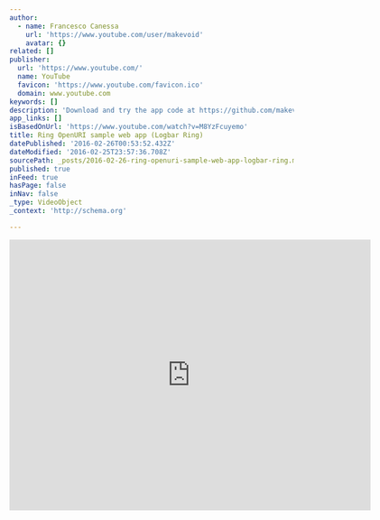 ```yaml
---
author:
  - name: Francesco Canessa
    url: 'https://www.youtube.com/user/makevoid'
    avatar: {}
related: []
publisher:
  url: 'https://www.youtube.com/'
  name: YouTube
  favicon: 'https://www.youtube.com/favicon.ico'
  domain: www.youtube.com
keywords: []
description: 'Download and try the app code at https://github.com/makevoid/ring_open_uri Recorded with phone that was connected to the Ring'
app_links: []
isBasedOnUrl: 'https://www.youtube.com/watch?v=M8YzFcuyemo'
title: Ring OpenURI sample web app (Logbar Ring)
datePublished: '2016-02-26T00:53:52.432Z'
dateModified: '2016-02-25T23:57:36.708Z'
sourcePath: _posts/2016-02-26-ring-openuri-sample-web-app-logbar-ring.md
published: true
inFeed: true
hasPage: false
inNav: false
_type: VideoObject
_context: 'http://schema.org'

---
```

<iframe src="https://cdn.embedly.com/widgets/media.html?src=https%3A%2F%2Fwww.youtube.com%2Fembed%2FM8YzFcuyemo%3Ffeature%3Doembed&amp;url=https%3A%2F%2Fwww.youtube.com%2Fwatch%3Fv%3DM8YzFcuyemo&amp;image=https%3A%2F%2Fi.ytimg.com%2Fvi%2FM8YzFcuyemo%2Fhqdefault.jpg&amp;key=b7d04c9b404c499eba89ee7072e1c4f7&amp;type=text%2Fhtml&amp;schema=youtube" width="640" height="480" scrolling="no" frameborder="0" allowfullscreen="allowfullscreen" style=""></iframe>